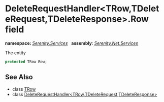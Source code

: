 # DeleteRequestHandler&lt;TRow,TDeleteRequest,TDeleteResponse&gt;.Row field
**namespace:** *[Serenity.Services](../../README.md#serenity.services-namespace)*   **assembly**: *[Serenity.Net.Services](../../README.md)*

The entity

```csharp
protected TRow Row;
```

## See Also

* class [TRow](../Serenity.Net.Services/../DeleteRequestHandler-3.TRow.md)
* class [DeleteRequestHandler&lt;TRow,TDeleteRequest,TDeleteResponse&gt;](../DeleteRequestHandler-3.md)